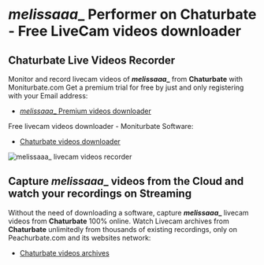 # _melissaaa__ Performer on Chaturbate - Free LiveCam videos downloader

## Chaturbate Live Videos Recorder

Monitor and record livecam videos of **_melissaaa__** from **Chaturbate** with Moniturbate.com
Get a premium trial for free by just and only registering with your Email address:
* [_melissaaa__ Premium videos downloader](https://moniturbate.com/request-demo-licence-key.html)

Free livecam videos downloader - Moniturbate Software:
* [Chaturbate videos downloader](https://moniturbate.com/moniturbate-download-software.html)

![_melissaaa__ livecam videos recorder](https://peachurnet.com/templates/moniturbate-software.png)


## Capture _melissaaa__ videos from the Cloud and watch your recordings on Streaming

Without the need of downloading a software, capture **_melissaaa__** livecam videos from **Chaturbate** 100% online.
Watch Livecam archives from **Chaturbate** unlimitedly from thousands of existing recordings, only on Peachurbate.com and its websites network:
* [Chaturbate videos archives](https://peachurnet.com/)